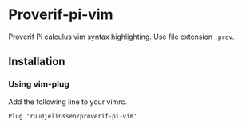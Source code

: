 # Proverif-pi-vim
Proverif Pi calculus vim syntax highlighting. Use file extension `.prov`.

## Installation
### Using vim-plug
Add the following line to your vimrc.
```
Plug 'ruudjelinssen/proverif-pi-vim'
```
